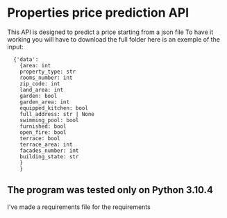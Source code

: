 # Properties price prediction API

This API is designed to predict a price starting from a json file 
To have it working you will have to download the full folder 
here is an exemple of the input: 
```
  {'data':
    {area: int
    property_type: str
    rooms_number: int
    zip_code: int 
    land_area: int
    garden: bool
    garden_area: int
    equipped_kitchen: bool
    full_address: str | None
    swimming_pool: bool
    furnished: bool
    open_fire: bool 
    terrace: bool
    terrace_area: int
    facades_number: int
    building_state: str
    }
    }
```

## The program was tested only on Python 3.10.4
I've made a requirements file for the requirements
